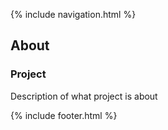 {% include navigation.html %}



## About


### Project
Description of what project is about


{% include footer.html %}
